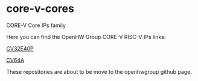# core-v-cores
CORE-V Core IPs family

Here you can find the OpenHW Group CORE-V RISC-V IPs links:

[CV32E40P](https://github.com/pulp-platform/riscv)

[CV64A](https://github.com/pulp-platform/ariane)

These repositories are about to be move to the openhwgroup github page.
